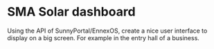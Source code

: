 # SMA Solar dashboard
Using the API of SunnyPortal/EnnexOS, create a nice user interface to display on a big screen. For example in the entry hall of a business.
